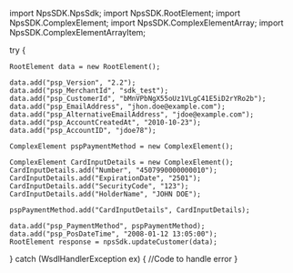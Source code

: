 import NpsSDK.NpsSdk;
import NpsSDK.RootElement;
import NpsSDK.ComplexElement;
import NpsSDK.ComplexElementArray;
import NpsSDK.ComplexElementArrayItem;

try {

    RootElement data = new RootElement();

    data.add("psp_Version", "2.2");
    data.add("psp_MerchantId", "sdk_test");
    data.add("psp_CustomerId", "bMnVPbNgX55oUz1VLgC41E5iD2rYRo2b");
    data.add("psp_EmailAddress", "jhon.doe@example.com");
    data.add("psp_AlternativeEmailAddress", "jdoe@example.com");
    data.add("psp_AccountCreatedAt", "2010-10-23");
    data.add("psp_AccountID", "jdoe78");

    ComplexElement pspPaymentMethod = new ComplexElement();

    ComplexElement CardInputDetails = new ComplexElement();
    CardInputDetails.add("Number", "4507990000000010");
    CardInputDetails.add("ExpirationDate", "2501");
    CardInputDetails.add("SecurityCode", "123");
    CardInputDetails.add("HolderName", "JOHN DOE");

    pspPaymentMethod.add("CardInputDetails", CardInputDetails);

    data.add("psp_PaymentMethod", pspPaymentMethod);
    data.add("psp_PosDateTime", "2008-01-12 13:05:00");
    RootElement response = npsSdk.updateCustomer(data);

} catch (WsdlHandlerException ex) {
    //Code to handle error
}
